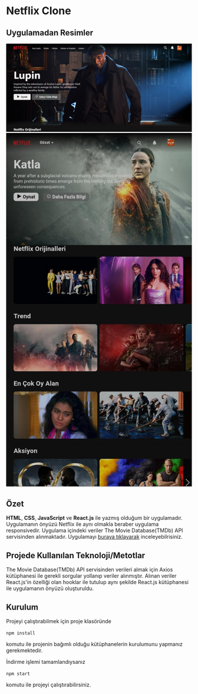 # **Netflix Clone**
## Uygulamadan Resimler
![Netflix](./readme-img/clone-ss-1.PNG)
![Netflix](./readme-img/clone-ss-2.jpeg)

## Özet
**HTML**, **CSS**, **JavaScript** ve **React.js** ile yazmış olduğum bir uygulamadır. Uygulamanın önyüzü Netflix ile aynı olmakla beraber uygulama responsivedir. Uygulama içindeki veriler The Movie Database(TMDb) API servisinden alınmaktadır. Uygulamayı [buraya tıklayarak](https://netflix-clone-nf.netlify.app/) inceleyebilrisiniz.

## Projede Kullanılan Teknoloji/Metotlar
The Movie Database(TMDb) API servisinden verileri almak için Axios kütüphanesi ile gerekli sorgular yollanıp veriler alınmıştır. Alınan veriler React.js'in özelliği olan hooklar ile tutulup aynı şekilde React.js kütüphanesi ile uygulamanın önyüzü oluşturuldu. 

## Kurulum
Projeyi çalıştırabilmek için proje klasöründe

`npm install`

komutu ile projenin bağımlı olduğu kütüphanelerin kurulumunu yapmanız gerekmektedir.


İndirme işlemi tamamlandıysanız

`npm start`

komutu ile projeyi çalıştırabilirsiniz.




